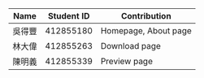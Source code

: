 | Name               | Student ID | Contribution                     |
|--------------------|------------|----------------------------------|
| 吳得豐              | 412855180  | Homepage, About page             |
| 林大偉              | 412855263  | Download page                    |
| 陳明義              | 412855339  | Preview page                     |
